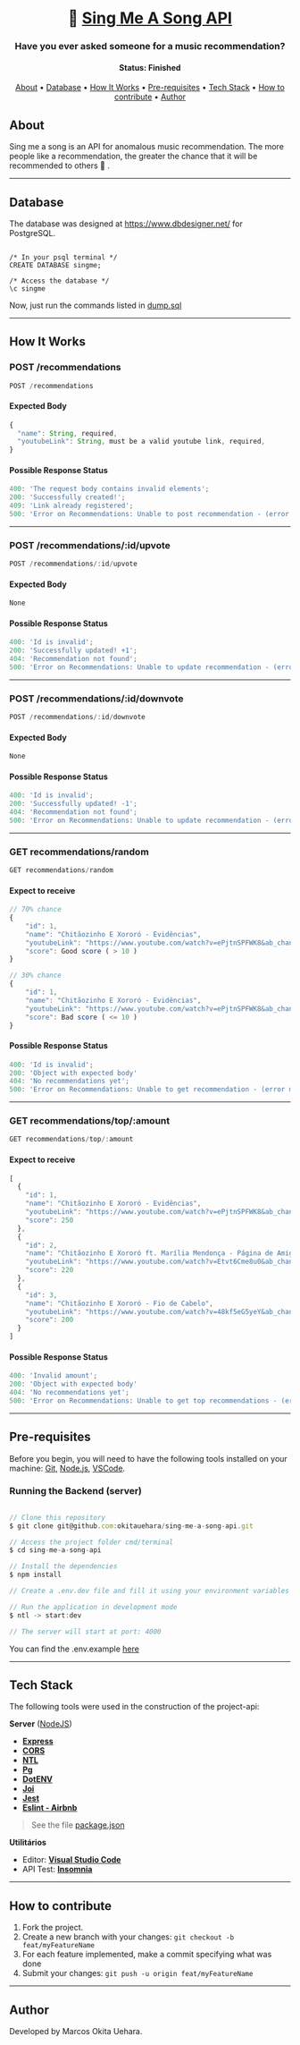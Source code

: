 <h1 align="center">
   🎵 <a href="#"> Sing Me A Song API </a>
</h1>

<h3 align="center">
    Have you ever asked someone for a music recommendation? 
</h3>

<h4 align="center"> 
	 Status: Finished
</h4>

<p align="center">
 <a href="#about">About</a> •
 <a href="#database">Database</a> • 
 <a href="#how-it-works">How It Works</a> • 
 <a href="#pre-requisites">Pre-requisites</a> • 
 <a href="#tech-stack">Tech Stack</a> • 
 <a href="#how-to-contribute">How to contribute</a> • 
 <a href="#author">Author</a>
</p>


## About

Sing me a song is an API for anomalous music recommendation. The more people like a recommendation, the greater the chance that it will be recommended to others 🙂 .

---


## Database


The database was designed at https://www.dbdesigner.net/ for PostgreSQL.

``` postgresql

/* In your psql terminal */
CREATE DATABASE singme;

/* Access the database */
\c singme

```
Now, just run the commands listed in <a href="https://github.com/okitauehara/sing-me-a-song-api/blob/main/dump.sql">dump.sql</a>

---

## How It Works

### POST /recommendations

``` jsx
POST /recommendations
```

#### Expected Body

``` jsx
{
  "name": String, required,
  "youtubeLink": String, must be a valid youtube link, required,
}
```

#### Possible Response Status

``` jsx
400: 'The request body contains invalid elements';
200: 'Successfully created!';
409: 'Link already registered';
500: 'Error on Recommendations: Unable to post recommendation - (error message here)'
```

---

### POST /recommendations/:id/upvote

``` jsx
POST /recommendations/:id/upvote
```

#### Expected Body

``` jsx
None
```

#### Possible Response Status

``` jsx
400: 'Id is invalid';
200: 'Successfully updated! +1';
404: 'Recommendation not found';
500: 'Error on Recommendations: Unable to update recommendation - (error message here)'
```

---

### POST /recommendations/:id/downvote

``` jsx
POST /recommendations/:id/downvote
```

#### Expected Body

``` jsx
None
```

#### Possible Response Status

``` jsx
400: 'Id is invalid';
200: 'Successfully updated! -1';
404: 'Recommendation not found';
500: 'Error on Recommendations: Unable to update recommendation - (error message here)'
```

---

### GET recommendations/random

``` jsx
GET recommendations/random
```

#### Expect to receive

``` jsx
// 70% chance
{
	"id": 1,
	"name": "Chitãozinho E Xororó - Evidências",
	"youtubeLink": "https://www.youtube.com/watch?v=ePjtnSPFWK8&ab_channel=CHXVEVO",
	"score": Good score ( > 10 )
}

// 30% chance
{
	"id": 1,
	"name": "Chitãozinho E Xororó - Evidências",
	"youtubeLink": "https://www.youtube.com/watch?v=ePjtnSPFWK8&ab_channel=CHXVEVO",
	"score": Bad score ( <= 10 )
}
```

#### Possible Response Status

``` jsx
400: 'Id is invalid';
200: 'Object with expected body'
404: 'No recommendations yet';
500: 'Error on Recommendations: Unable to get recommendation - (error message here)'
```

---

### GET recommendations/top/:amount

``` jsx
GET recommendations/top/:amount
```

#### Expect to receive

``` jsx
[
  {
    "id": 1,
    "name": "Chitãozinho E Xororó - Evidências",
    "youtubeLink": "https://www.youtube.com/watch?v=ePjtnSPFWK8&ab_channel=CHXVEVO",
    "score": 250
  },
  {
    "id": 2,
    "name": "Chitãozinho E Xororó ft. Marília Mendonça - Página de Amigos",
    "youtubeLink": "https://www.youtube.com/watch?v=Etvt6Cme8u0&ab_channel=CHXVEVO",
    "score": 220
  },
  {
    "id": 3,
    "name": "Chitãozinho E Xororó - Fio de Cabelo",
    "youtubeLink": "https://www.youtube.com/watch?v=48kf5eG5yeY&ab_channel=ClassicoVEVO",
    "score": 200
  }
]
```

#### Possible Response Status

``` jsx
400: 'Invalid amount';
200: 'Object with expected body'
404: 'No recommendations yet';
500: 'Error on Recommendations: Unable to get top recommendations - (error message here)'
```

---

## Pre-requisites

Before you begin, you will need to have the following tools installed on your machine:
[Git](https://git-scm.com), [Node.js](https://nodejs.org/en/), [VSCode](https://code.visualstudio.com/).

### Running the Backend (server)

``` jsx

// Clone this repository
$ git clone git@github.com:okitauehara/sing-me-a-song-api.git

// Access the project folder cmd/terminal
$ cd sing-me-a-song-api

// Install the dependencies
$ npm install

// Create a .env.dev file and fill it using your environment variables following the .env.example

// Run the application in development mode
$ ntl -> start:dev

// The server will start at port: 4000

```
You can find the .env.example <a href="https://github.com/okitauehara/sing-me-a-song-api/blob/main/.env.example">here</a>

---

## Tech Stack

The following tools were used in the construction of the project-api:

**Server**  ([NodeJS](https://nodejs.org/en/))

-   **[Express](https://expressjs.com/)**
-   **[CORS](https://expressjs.com/en/resources/middleware/cors.html)**
-   **[NTL](https://github.com/ruyadorno/ntl)**
-   **[Pg](https://github.com/brianc/node-postgres)**
-   **[DotENV](https://github.com/motdotla/dotenv)**
-   **[Joi](https://github.com/hapijs/joi)**
-   **[Jest](https://github.com/facebook/jest)**
-   **[Eslint - Airbnb](https://github.com/airbnb/javascript)**

> See the file  [package.json](https://github.com/okitauehara/gratibox-api/blob/main/package.json)

**Utilitários**

-   Editor:  **[Visual Studio Code](https://code.visualstudio.com/)**
-   API Test:  **[Insomnia](https://insomnia.rest/)**


---


## How to contribute

1. Fork the project.
2. Create a new branch with your changes: `git checkout -b feat/myFeatureName`
3. For each feature implemented, make a commit specifying what was done
4. Submit your changes: `git push -u origin feat/myFeatureName`

---

## Author

Developed by Marcos Okita Uehara.